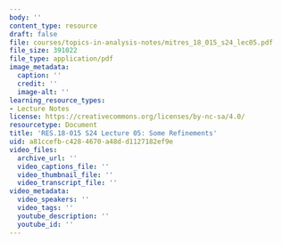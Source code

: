 ```yaml
---
body: ''
content_type: resource
draft: false
file: courses/topics-in-analysis-notes/mitres_18_015_s24_lec05.pdf
file_size: 391022
file_type: application/pdf
image_metadata:
  caption: ''
  credit: ''
  image-alt: ''
learning_resource_types:
- Lecture Notes
license: https://creativecommons.org/licenses/by-nc-sa/4.0/
resourcetype: Document
title: 'RES.18-015 S24 Lecture 05: Some Refinements'
uid: a81ccefb-c428-4670-a48d-d1127182ef9e
video_files:
  archive_url: ''
  video_captions_file: ''
  video_thumbnail_file: ''
  video_transcript_file: ''
video_metadata:
  video_speakers: ''
  video_tags: ''
  youtube_description: ''
  youtube_id: ''
---
```

